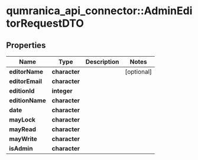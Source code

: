 # qumranica_api_connector::AdminEditorRequestDTO

## Properties
Name | Type | Description | Notes
------------ | ------------- | ------------- | -------------
**editorName** | **character** |  | [optional] 
**editorEmail** | **character** |  | 
**editionId** | **integer** |  | 
**editionName** | **character** |  | 
**date** | **character** |  | 
**mayLock** | **character** |  | 
**mayRead** | **character** |  | 
**mayWrite** | **character** |  | 
**isAdmin** | **character** |  | 


